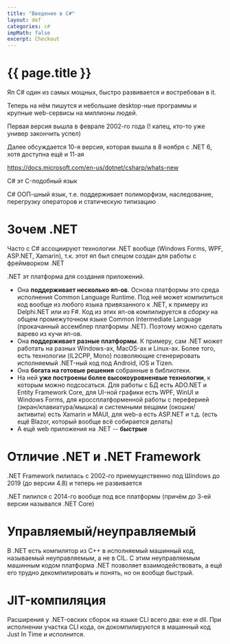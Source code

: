 ```yaml
---
title: "Введение в C#"
layout: def
categories: c#
impMath: false
excerpt: Checkout
---
```


# {{ page.title }}

Яп C# один из самых мощных, быстро развивается и востребован в it.

Теперь на нём пишутся и небольшие desktop-ные программы и крупные web-сервисы на миллионы людей.

Первая версия вышла в феврале 2002-го года (! капец, кто-то уже универ закончить успел)

Далее обсуждается 10-я версия, которая вышла в 8 ноября с .NET 6, хотя доступна ещё и 11-ая

https://docs.microsoft.com/en-us/dotnet/csharp/whats-new

C# эт C-подобный язык

C# ООП-шный язык, т.е. поддерживает полиморфизм, наследование, перегрузку операторов и статическую типизацию

# Зочем .NET

Часто с C# ассоциируют технологии .NET вообще (Windows Forms, WPF, ASP.NET, Xamarin), т.к. этот яп был спецом создан для работы с фреймворком .NET

.NET эт платформа для создания приложений.

- Она **поддерживает несколько яп-ов**. Основа платформы это среда исполнения Common Language Runtime.
Под неё может компилиться код вообще из любого языка привязанного к .NET, к примеру из Delphi.NET или из F#.
Код из этих яп-ов компилируется в *сборку* на общем промежуточном языке Common Intermediate Language (прокачанный ассемблер платформы .NET).
Поэтому можно сделать варево из кучи яп-ов.
- Она **поддерживает разные платформы**. К примеру, сам .NET может работать на разных Windows-ах, MacOS-ах и Linux-ах.
Более того, есть технологии (IL2CPP, Mono) позволяющие сгенерировать исполняемый .NET-ный код под Android, iOS и Tizen.
- Она **богата на готовые решения** собранные в библиотеки.
- На ней **уже построены более высокоуровненвые технологии**, к которым можно подсосаться. Для работы с БД есть ADO.NET и Entity Framework Core,
для UI-ной графики есть WPF, WinUI и Windows Forms,
для кроссплатформенной работы с переферией (экран/клавиатура/мышка) и системными вещами (окошки/активити) есть Xamarin и MAUI, для web-а есть ASP.NET и т.д.
(есть ещё Blazor, который вообще всё собирается делать)
- А ещё web приложения на .NET -- **быстрые**

# Отличие .NET и .NET Framework

.NET Framework пилилась с 2002-го приемущественно под Шindows до 2019 (до версии 4.8) и теперь не развивается

.NET пилился с 2014-го вообще под все платформы (причём до 3-ей версии назывался .NET Core)

# Управляемый/неуправляемый

В .NET есть компилятор из C++ в исполняемый машинный код, называемый неуправляемым, а не в CIL.
С этим неуправляемым машинным кодом платформа .NET позволяет взаимодействовать, а ещё его трудно декомпилировать и понять, но он вообще быстрый.

# JIT-компиляция

Расширения у .NET-овских сборок на языке CLI всего два: exe и dll.
При исполнении участка CLI кода, он докомпилируются в машинный код Just In Time и исполнится.
